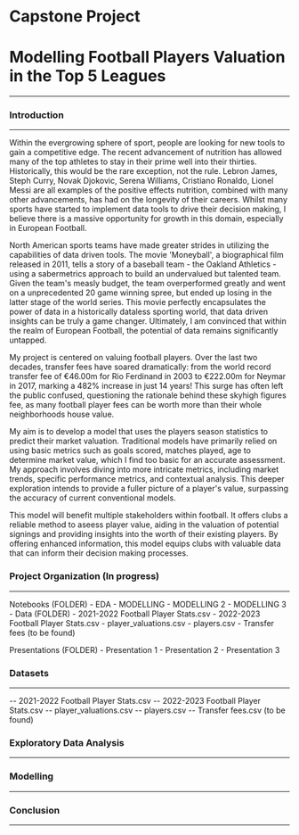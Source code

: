 # Capstone Project
# Modelling Football Players Valuation in the Top 5 Leagues

--------------------------------------------------------

### Introduction
--------------------------------------------------------
Within the evergrowing sphere of sport, people are looking for new tools to gain a competitive edge. The recent advancement of nutrition has allowed many of the top athletes to stay in their prime well into their thirties. Historically, this would be the rare exception, not the rule. Lebron James, Steph Curry, Novak Djokovic, Serena Williams, Cristiano Ronaldo, Lionel Messi are all examples of the positive effects nutrition, combined with many other advancements, has had on the longevity of their careers. Whilst many sports have started to implement data tools to drive their decision making, I believe there is a massive opportunity for growth in this domain, especially in European Football.

North American sports teams have made greater strides in utilizing the capabilities of data driven tools. The movie 'Moneyball', a biographical film released in 2011, tells a story of a baseball team - the Oakland Athletics - using a sabermetrics approach to build an undervalued but talented team. Given the team's measly budget, the team overperformed greatly and went on a unprecedented 20 game winning spree, but ended up losing in the latter stage of the world series. This movie perfectly encapsulates the power of data in a historically dataless sporting world, that data driven insights can be truly a game changer. Ultimately, I am convinced that within the realm of European Football, the potential of data remains significantly untapped.

My project is centered on valuing football players. Over the last two decades, transfer fees have soared dramatically: from the world record transfer fee of €46.00m for Rio Ferdinand in 2003 to €222.00m for Neymar in 2017, marking a 482% increase in just 14 years! This surge has often left the public confused, questioning the rationale behind these skyhigh figures fee, as many football player fees can be worth more than their whole neighborhoods house value. 

My aim is to develop a model that uses the players season statistics to predict their market valuation. Traditional models have primarily relied on using basic metrics such as goals scored, matches played, age to determine market value, which I find too basic for an accurate assessment. My approach involves diving into more intricate metrics, including market trends, specific performance metrics, and contextual analysis. This deeper exploration intends to provide a fuller picture of a player's value, surpassing the accuracy of current conventional models.

This model will benefit multiple stakeholders within football. It offers clubs a reliable method to aseess player value, aiding in the valuation of potential signings and providing insights into the worth of their existing players. By offering enhanced information, this model equips clubs with valuable data that can inform their decision making processes.

### Project Organization (In progress)
--------------------------------------------------------
Notebooks (FOLDER)
    - EDA
    - MODELLING
    - MODELLING 2
    - MODELLING 3
    - Data (FOLDER)
        - 2021-2022 Football Player Stats.csv
        - 2022-2023 Football Player Stats.csv
        - player_valuations.csv
        - players.csv
        - Transfer fees (to be found)

Presentations (FOLDER)
    - Presentation 1
    - Presentation 2
    - Presentation 3



### Datasets
--------------------------------------------------------
-- 2021-2022 Football Player Stats.csv
-- 2022-2023 Football Player Stats.csv
-- player_valuations.csv
-- players.csv
-- Transfer fees.csv (to be found)



### Exploratory Data Analysis
--------------------------------------------------------



### Modelling
--------------------------------------------------------



### Conclusion
--------------------------------------------------------
